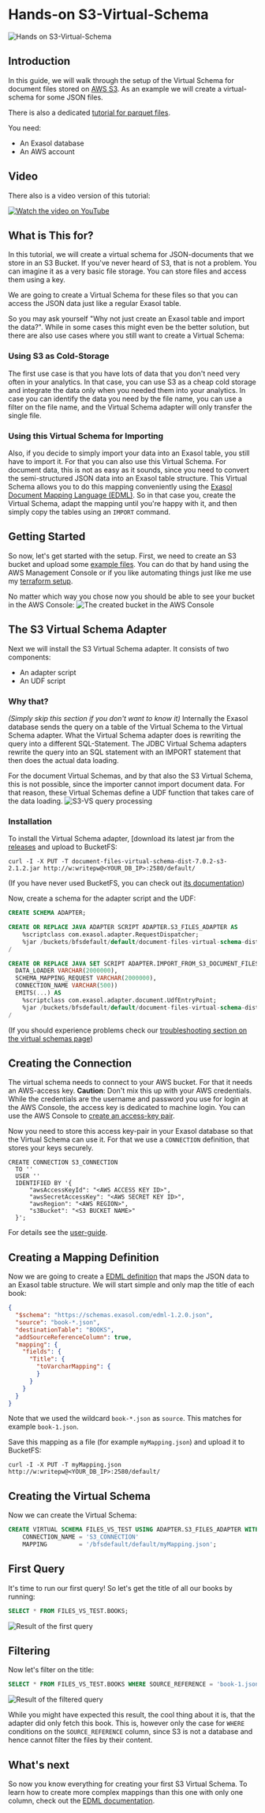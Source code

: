 # Hands-on S3-Virtual-Schema

![Hands on S3-Virtual-Schema](./title.png)

## Introduction

In this guide, we will walk through the setup of the Virtual Schema for document files stored on [AWS S3](https://aws.amazon.com/s3/). As an example we will create a virtual-schema for some JSON files.

There is also a dedicated [tutorial for parquet files](./hands_on_parquet.md).

You need:

* An Exasol database
* An AWS account

## Video

There also is a video version of this tutorial:

[![Watch the video on YouTube](video.png)](https://www.youtube.com/watch?v=eP3MuGw0Yx8)

## What is This for?

In this tutorial, we will create a virtual schema for JSON-documents that we store in an S3 Bucket. If you've never heard of S3, that is not a problem. You can imagine it as a very basic file storage. You can store files and access them using a key.

We are going to create a Virtual Schema for these files so that you can access the JSON data just like a regular Exasol table.

So you may ask yourself "Why not just create an Exasol table and import the data?". While in some cases this might even be the better solution, but there are also use cases where you still want to create a Virtual Schema:

### Using S3 as Cold-Storage

The first use case is that you have lots of data that you don't need very often in your analytics. In that case, you can use S3 as a cheap cold storage and integrate the data only when you needed them into your analytics. In case you can identify the data you need by the file name, you can use a filter on the file name, and the Virtual Schema adapter will only transfer the single file.

### Using this Virtual Schema for Importing

Also, if you decide to simply import your data into an Exasol table, you still have to import it. For that you can also use this Virtual Schema. For document data, this is not as easy as it sounds, since you need to convert the semi-structured JSON data into an Exasol table structure. This Virtual Schema allows you to do this mapping conveniently using the [Exasol Document Mapping Language (EDML)][edml-guide]. So in that case you, create the Virtual Schema, adapt the mapping until you're happy with it, and then simply copy the tables using an `IMPORT` command.

## Getting Started

So now, let's get started with the setup. First, we need to create an S3 bucket and upload some [example files](./books). You can do that by hand using the AWS Management Console or if you like automating things just like me use my [terraform setup](terraform_setup.md).

No matter which way you chose now you should be able to see your bucket in the AWS Console:
![The created bucket in the AWS Console](awsBucket.png)

## The S3 Virtual Schema Adapter

Next we will install the S3 Virtual Schema adapter. It consists of two components:

* An adapter script
* An UDF script

### Why that?

*(Simply skip this section if you don't want to know it)*
Internally the Exasol database sends the query on a table of the Virtual Schema to the Virtual Schema adapter. What the Virtual Schema adapter does is rewriting the query into a different SQL-Statement. The JDBC Virtual Schema adapters rewrite the query into an SQL statement with an IMPORT statement that then does the actual data loading.

For the document Virtual Schemas, and by that also the S3 Virtual Schema, this is not possible, since the importer cannot import document data. For that reason, these Virtual Schemas define a UDF function that takes care of the data loading.
![S3-VS query processing](./s3VirtualSchemaUdfCall.png)

### Installation

To install the Virtual Schema adapter, [download its latest jar from the [releases](https://github.com/exasol/s3-document-files-virtual-schema/releases) and upload to BucketFS:

``` shell script
curl -I -X PUT -T document-files-virtual-schema-dist-7.0.2-s3-2.1.2.jar http://w:writepw@<YOUR_DB_IP>:2580/default/
```

(If you have never used BucketFS, you can check out [its documentation](https://docs.exasol.com/database_concepts/bucketfs/bucketfs.htm))

Now, create a schema for the adapter script and the UDF:

```sql
CREATE SCHEMA ADAPTER;

CREATE OR REPLACE JAVA ADAPTER SCRIPT ADAPTER.S3_FILES_ADAPTER AS
    %scriptclass com.exasol.adapter.RequestDispatcher;
    %jar /buckets/bfsdefault/default/document-files-virtual-schema-dist-7.0.2-s3-2.1.2.jar;
/

CREATE OR REPLACE JAVA SET SCRIPT ADAPTER.IMPORT_FROM_S3_DOCUMENT_FILES(
  DATA_LOADER VARCHAR(2000000),
  SCHEMA_MAPPING_REQUEST VARCHAR(2000000),
  CONNECTION_NAME VARCHAR(500))
  EMITS(...) AS
    %scriptclass com.exasol.adapter.document.UdfEntryPoint;
    %jar /buckets/bfsdefault/default/document-files-virtual-schema-dist-7.0.2-s3-2.1.2.jar;
/
```

(If you should experience problems check our [troubleshooting section on the virtual schemas page](https://docs.exasol.com/database_concepts/virtual_schema/user_guide.htm))

## Creating the Connection

The virtual schema needs to connect to your AWS bucket. For that it needs an AWS-access key.
**Caution**: Don't mix this up with your AWS credentials. While the credentials are the username and password you use for login at the AWS Console, the access key is dedicated to machine login. You can use the AWS Console to [create an access-key pair](https://docs.aws.amazon.com/IAM/latest/UserGuide/id_credentials_access-keys.html#Using_CreateAccessKey).

Now you need to store this access key-pair in your Exasol database so that the Virtual Schema can use it. For that we use a `CONNECTION` definition, that stores your keys securely.

  ```
CREATE CONNECTION S3_CONNECTION
    TO ''
    USER ''
    IDENTIFIED BY '{
        "awsAccessKeyId": "<AWS ACCESS KEY ID>", 
        "awsSecretAccessKey": "<AWS SECRET KEY ID>", 
        "awsRegion": "<AWS REGION>", 
        "s3Bucket": "<S3 BUCKET NAME>" 
    }';
```

For details see the [user-guide](../user_guide/user_guide.md#user-content-creating-a-connection).

## Creating a Mapping Definition

Now we are going to create a [EDML definition][edml-guide] that maps the JSON data to an Exasol table structure. We will start simple and only map the title of each book:

```json
{
  "$schema": "https://schemas.exasol.com/edml-1.2.0.json",
  "source": "book-*.json",
  "destinationTable": "BOOKS",
  "addSourceReferenceColumn": true,
  "mapping": {
    "fields": {
      "Title": {
        "toVarcharMapping": {
        }
      }
    }
  }
}
``` 

Note that we used the wildcard `book-*.json` as `source`. This matches for example `book-1.json`.

Save this mapping as a file (for example `myMapping.json`) and upload it to BucketFS:

``` shell script
curl -I -X PUT -T myMapping.json http://w:writepw@<YOUR_DB_IP>:2580/default/
```

## Creating the Virtual Schema

Now we can create the Virtual Schema:

```sql
CREATE VIRTUAL SCHEMA FILES_VS_TEST USING ADAPTER.S3_FILES_ADAPTER WITH
    CONNECTION_NAME = 'S3_CONNECTION'
    MAPPING         = '/bfsdefault/default/myMapping.json';
```

## First Query

It's time to run our first query!
So let's get the title of all our books by running:

```sql
SELECT * FROM FILES_VS_TEST.BOOKS;
```

![Result of the first query](./result1.png)

## Filtering

Now let's filter on the title:

```sql
SELECT * FROM FILES_VS_TEST.BOOKS WHERE SOURCE_REFERENCE = 'book-1.json';
```

![Result of the filtered query](./result2.png)

While you might have expected this result, the cool thing about it is, that the adapter did only fetch this book. This is, however only the case for `WHERE` conditions on the `SOURCE_REFERENCE` column, since S3 is not a database and hence cannot filter the files by their content.

## What's next

So now you know everything for creating your first S3 Virtual Schema. To learn how to create more complex mappings than this one with only one column, check out the [EDML documentation][edml-guide].


[edml-guide]: https://github.com/exasol/virtual-schema-common-document/blob/main/doc/user_guide/edml_user_guide.md
